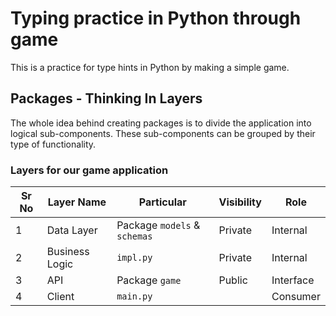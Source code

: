 # Typing practice in Python through game

This is a practice for type hints in Python by making a simple game.

## Packages - Thinking In Layers

The whole idea behind creating packages is to divide the application into logical sub-components.
These sub-components can be grouped by their type of functionality.

### Layers for our game application

| Sr No | Layer Name     | Particular                   | Visibility | Role      |
| ----- | -------------- | ---------------------------- | ---------- | --------- |
| 1     | Data Layer     | Package `models` & `schemas` | Private    | Internal  |
| 2     | Business Logic | `impl.py`                    | Private    | Internal  |
| 3     | API            | Package `game`               | Public     | Interface |
| 4     | Client         | `main.py`                    |            | Consumer  |
